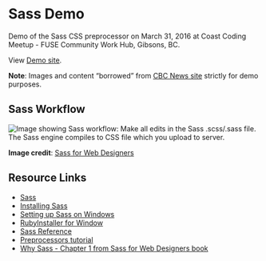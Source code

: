 # Sass Demo

Demo of the Sass CSS preprocessor on March 31, 2016 at Coast Coding Meetup - FUSE Community Work Hub, Gibsons, BC.

View [Demo site](http://davearthurweb.com/demos/sass-demo-20160331/). 

**Note**: Images and content &ldquo;borrowed&rdquo; from [CBC News site](http://www.cbc.ca/news/canada/british-columbia) strictly for demo purposes.

## Sass Workflow

![Image showing Sass workflow: Make all edits in the Sass .scss/.sass file. The Sass engine compiles to CSS file which you upload to server.](http://davearthurweb.com/demos/sass-demo-20160331/sass-workflow.png)

**Image credit**: [Sass for Web Designers](https://abookapart.com/products/sass-for-web-designers)

## Resource Links

* [Sass](http://sass-lang.com/)
* [Installing Sass](http://sass-lang.com/install)
* [Setting up Sass on Windows](http://www.impressivewebs.com/sass-on-windows/)
* [RubyInstaller for Window](http://rubyinstaller.org/)
* [Sass Reference](http://sass-lang.com/documentation/file.SASS_REFERENCE.html)
* [Preprocessors tutorial](http://learn.shayhowe.com/advanced-html-css/preprocessors/)
* [Why Sass - Chapter 1 from Sass for Web Designers book](http://alistapart.com/article/why-sass)
